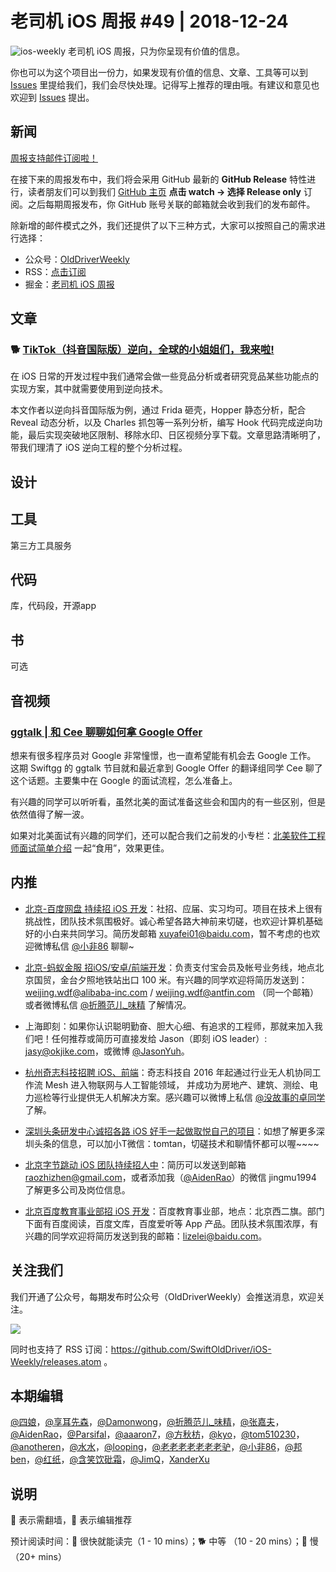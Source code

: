 # 老司机 iOS 周报 #49 | 2018-12-24

![ios-weekly](https://github.com/SwiftOldDriver/iOS-Weekly/blob/master/assets/ios-weekly.png?raw=true)
老司机 iOS 周报，只为你呈现有价值的信息。

你也可以为这个项目出一份力，如果发现有价值的信息、文章、工具等可以到 [Issues](https://github.com/SwiftOldDriver/iOS-Weekly/issues) 里提给我们，我们会尽快处理。记得写上推荐的理由哦。有建议和意见也欢迎到 [Issues](https://github.com/SwiftOldDriver/iOS-Weekly/issues) 提出。

## 新闻

[周报支持邮件订阅啦！](https://github.com/SwiftOldDriver/iOS-Weekly#订阅周报)

在接下来的周报发布中，我们将会采用 GitHub 最新的 **GitHub Release** 特性进行，读者朋友们可以到我们 [GitHub 主页](https://github.com/SwiftOldDriver/iOS-Weekly#订阅周报) **点击 watch -> 选择 Release only**  订阅。之后每期周报发布，你 GitHub 账号关联的邮箱就会收到我们的发布邮件。

除新增的邮件模式之外，我们还提供了以下三种方式，大家可以按照自己的需求进行选择：

- 公众号：[OldDriverWeekly](https://github.com/SwiftOldDriver/iOS-Weekly/raw/master/assets/qrcode_for_wechat.jpg)
- RSS：[点击订阅](https://github.com/SwiftOldDriver/iOS-Weekly/releases.atom)
- 掘金：[老司机 iOS 周报](https://juejin.im/user/5a52075e6fb9a01c9d31b107/posts)

## 文章

### 🐕 [TikTok（抖音国际版）逆向，全球的小姐姐们，我来啦!](https://juejin.im/post/5c19a38ae51d453e0a209256?utm_source=gold_browser_extension)

在 iOS 日常的开发过程中我们通常会做一些竞品分析或者研究竞品某些功能点的实现方案，其中就需要使用到逆向技术。

本文作者以逆向抖音国际版为例，通过 Frida 砸壳，Hopper 静态分析，配合 Reveal 动态分析，以及 Charles 抓包等一系列分析，编写 Hook 代码完成逆向功能，最后实现突破地区限制、移除水印、日区视频分享下载。文章思路清晰明了，带我们理清了 iOS 逆向工程的整个分析过程。

## 设计

## 工具

第三方工具服务

## 代码

库，代码段，开源app

## 书

可选

## 音视频

### [ggtalk | 和 Cee 聊聊如何拿 Google Offer](https://github.com/SwiftOldDriver/iOS-Weekly/issues/997)

想来有很多程序员对 Google 非常憧憬，也一直希望能有机会去 Google 工作。 这期 Swiftgg 的 ggtalk 节目就和最近拿到 Google Offer 的翻译组同学 Cee 聊了这个话题。主要集中在 Google 的面试流程，怎么准备上。

有兴趣的同学可以听听看，虽然北美的面试准备这些会和国内的有一些区别，但是依然值得了解一波。

如果对北美面试有兴趣的同学们，还可以配合我们之前发的小专栏：[北美软件工程师面试简单介绍](https://xiaozhuanlan.com/topic/4263189057) 一起“食用”，效果更佳。

## 内推

- [北京-百度网盘 持续招 iOS 开发](https://talent.baidu.com/external/baidu/index.html#/jobDetail/2/102507)：社招、应届、实习均可。项目在技术上很有挑战性，团队技术氛围极好。诚心希望各路大神前来切磋，也欢迎计算机基础好的小白来共同学习。简历发邮箱 xuyafei01@baidu.com，暂不考虑的也欢迎微博私信 [@小非86](https://weibo.com/xuyafei86) 聊聊~

- [北京-蚂蚁金服 招iOS/安卓/前端开发](https://job.alibaba.com/zhaopin/position_detail.htm?trace=qrcode_share&positionCode=GP031268&from=timeline&isappinstalled=0)：负责支付宝会员及帐号业务线，地点北京国贸，金台夕照地铁站出口 100 米。有兴趣的同学欢迎将简历发送到：weijing.wdf@alibaba-inc.com / weijing.wdf@antfin.com （同一个邮箱）或者微博私信 [@折腾范儿_味精](https://weibo.com/agvicking) 了解情况。

- 上海即刻：如果你认识聪明勤奋、胆大心细、有追求的工程师，那就来加入我们吧！任何推荐或简历可直接发给 Jason（即刻 iOS leader）: jasy@okjike.com，或微博 [@JasonYuh](https://weibo.com/jasonyuh)。

- [杭州奇志科技招聘 iOS、前端](https://www.lagou.com/gongsi/34872.html)：奇志科技自 2016 年起通过行业无人机协同工作流 Mesh 进入物联网与人工智能领域， 并成功为房地产、建筑、测绘、电力巡检等行业提供无人机解决方案。感兴趣可以微博上私信 [@没故事的卓同学](https://weibo.com/u/1926303682) 了解。

- [深圳头条研发中心诚招各路 iOS 好手一起做取悦自己的项目](https://job.toutiao.com/2018/spring_referral/?token=alPR8WCv8nnnc5QqtsyKjw%3D%3D&key=MTY1MDMsMTg0MTQsMjA1MjAsMTk1NjEsMTU2ODksMTc0ODk%3D)：如想了解更多深圳头条的信息，可以加小T微信：tomtan，切磋技术和聊情怀都可以喔~~~~

- [北京字节跳动 iOS 团队持续招人中](https://job.toutiao.com/society)：简历可以发送到邮箱 raozhizhen@gmail.com，或者添加我（[@AidenRao](https://weibo.com/AidenRao)）的微信 jingmu1994 了解更多公司及岗位信息。

- [北京百度教育事业部招 iOS 开发](https://www.baidu.com/s?wd=百度)：百度教育事业部，地点：北京西二旗。部门下面有百度阅读，百度文库，百度爱听等 App 产品。团队技术氛围浓厚，有兴趣的同学欢迎将简历发送到我的邮箱：lizelei@baidu.com。

## 关注我们

我们开通了公众号，每期发布时公众号（OldDriverWeekly）会推送消息，欢迎关注。

![](https://github.com/SwiftOldDriver/iOS-Weekly/blob/master/assets/qrcode_for_wechat.jpg?raw=true)

同时也支持了 RSS 订阅：https://github.com/SwiftOldDriver/iOS-Weekly/releases.atom 。

## 本期编辑

[@四娘](https://kemchenj.github.io)，[@享耳先森](https://github.com/iblacksun)，[@Damonwong](https://weibo.com/damonone)，[@折腾范儿_味精](http://weibo.com/agvicking)，[@张嘉夫](https://weibo.com/2949394297)，[@AidenRao](https://weibo.com/AidenRao)，[@Parsifal](https://weibo.com/parsifalchang)，[@aaaron7](https://weibo.com/aaaron7)，[@方秋枋](https://weibo.com/100mango)，[@kyo](https://github.com/KyoLi)，[@tom510230](https://xiaozhuanlan.com/u/6682065345)，[@anotheren](https://anotheren.com)，[@水水](https://www.xuyanlan.com)，[@looping](https://github.com/looping)，[@老老老老老老老驴](https://weibo.com/u/6090610445)，[@小非86](https://weibo.com/xuyafei86)，[@邦ben](http://weibo.com/linwenbang)，[@红纸](https://github.com/nianran)，[@含笑饮砒霜](http://chinafish.news)，[@JimQ](https://github.com/waz0820)，[XanderXu](https://github.com/XanderXu)

## 说明

🚧 表示需翻墙，🌟 表示编辑推荐

预计阅读时间：🐎 很快就能读完（1 - 10 mins）；🐕 中等 （10 - 20 mins）；🐢 慢（20+ mins）

